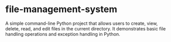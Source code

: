 # file-management-system
A simple command-line Python project that allows users to create, view, delete, read, and edit files in the current directory. It demonstrates basic file handling operations and exception handling in Python.
